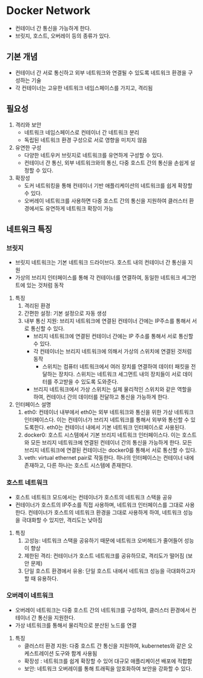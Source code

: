 # Docker Network
- 컨테이너 간 통신을 가능하게 한다.
- 브릿지, 호스트, 오버레이 등의 종류가 있다.

## 기본 개념
- 컨테이너 간 서로 통신하고 외부 네트워크와 연결될 수 있도록 네트워크 환경을 구성하는 기술
- 각 컨테이너는 고유한 네트워크 네임스페이스를 가지고, 격리됨

## 필요성
1. 격리와 보안
   - 네트워크 네임스페이스로 컨테이너 간 네트워크 분리
   - 독립된 네트워크 환경 구성으로 서로 영향을 미치지 않음
2. 유연한 구성
   - 다양한 네트우커 브릿지로 네트워크를 유연하게 구성할 수 있다.
   - 컨테이너 간 통신, 외부 네트워크와의 통신, 다중 호스트 간의 통신을 손쉽게 설정할 수 있다.
3. 확장성
   - 도커 네트워킹을 통해 컨테이너 기반 애플리케이션의 네트워크를 쉽게 확장할 수 있다.
   - 오버레이 네트워크를 사용하면 다중 호스트 간의 통신을 지원하여 클러스터 환경에서도 유연하게 네트워크 확장이 가능

## 네트워크 특징
### 브릿지
- 브릿지 네트워크는 기본 네트워크 드라이브다. 호스트 내의 컨테이너 간 통신을 지원
- 가상의 브리지 인터페이스를 통해 각 컨테이너를 연결하여, 동일한 네트워크 세그먼트에 있는 것처럼 동작

1. 특징
   1. 격리된 환경
   2. 간편한 설정: 기본 설정으로 자동 생성
   3. 내부 통신 지원: 브리지 네트워크에 연결된 컨테이너 간에는 IP주소를 통해서 서로 통신할 수 있다.
      - 브리지 네트워크에 연결된 컨테이너 간에는 IP 주소를 통해서 서로 통신할 수 있다.
      - 각 컨테이너는 브리지 네트워크에 의해서 가상의 스위치에 연결된 것처럼 동작
        - 스위치는 컴퓨터 네트워크에서 여러 장치를 연결하여 데이터 패킷을 전달하는 장치다. 스위치는 네트워크 세그먼트 내의 장치들이 서로 데이터를 주고받을 수 있도록 도와준다.
      - 브리지 네트워크에서 가상 스위치는 실제 물리적인 스위치와 같은 역할을 하여, 컨테이너 간의 데이터를 전달하고 통신을 가능하게 한다.
2. 인터페이스 설명
   1. eth0: 컨테이너 내부에서 eth0는 외부 네트워크와 통신을 위한 가상 네트워크 인터페이스다. 이는 컨테이너가 브리지 네트워크를 통해서 외부와 통신할 수 있도록한다. eth0는 컨테이너 내에서 기본 네트워크 인터페이스로 사용된다.
   2. docker0: 호스트 시스템에서 기본 브리지 네트워크 인터페이스다. 이는 호스트와 모든 브리지 네트워크에 연결된 컨테이너 간의 통신을 가능하게 한다. 모든 브리지 네트워크에 연결된 컨테이너는 docker0를 통해서 서로 통신할 수 있다.
   3. veth: virtual ethernet pair로 작동한다. 하나의 인터페이스는 컨테이너 내에 존재하고, 다른 하나는 호스트 시스템에 존재한다.

### 호스트 네트워크
- 호스트 네트워크 모드에서는 컨테이너가 호스트의 네트워크 스택을 공유
- 컨테이너가 호스트의 IP주소를 직접 사용하며, 네트워크 인터페이스를 그대로 사용한다. 컨테이너가 호스트의 네트워크 환경을 그대로 사용하게 하여, 네트워크 성능을 극대화할 수 있지만, 격리도는 낮아짐

1. 특징
   1. 고성능: 네트워크 스택을 공유하기 때문에 네트워크 오버헤드가 줄어들어 성능이 향상
   2. 제한된 격리: 컨테이너가 호스트 네트워크를 공유하므로, 격리도가 떨어짐 (보안 문제)
   3. 단일 호스트 환경에서 유용: 단일 호스트 내에서 네트워크 성능을 극대화하고자 할 때 유용하다.

### 오버레이 네트워크
- 오버레이 네트워크는 다중 호스트 간의 네트워크를 구성하여, 클러스터 환경에서 컨테이너 간 통신을 지원한다.
- 가상 네트워크를 통해서 물리적으로 분산된 노드를 연결
1. 특징
   - 클러스터 환경 지원: 다중 호스트 간 통신을 지원하여, kubernetes와 같은 오케스트레이션 도구와 함계 사용됨
   - 확장성 : 네트워크를 쉽게 확장할 수 있어 대규모 애플리케이션 배포에 적합함
   - 보안: 네트워크 오버레이를 통해 트래픽을 암호화하여 보안을 강화할 수 있다.